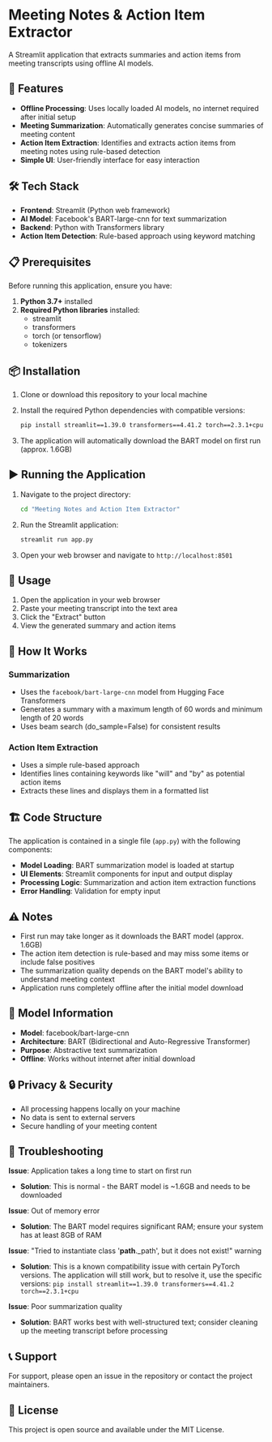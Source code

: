 # Meeting Notes & Action Item Extractor

A Streamlit application that extracts summaries and action items from meeting transcripts using offline AI models.

## 🚀 Features

- **Offline Processing**: Uses locally loaded AI models, no internet required after initial setup
- **Meeting Summarization**: Automatically generates concise summaries of meeting content
- **Action Item Extraction**: Identifies and extracts action items from meeting notes using rule-based detection
- **Simple UI**: User-friendly interface for easy interaction

## 🛠️ Tech Stack

- **Frontend**: Streamlit (Python web framework)
- **AI Model**: Facebook's BART-large-cnn for text summarization
- **Backend**: Python with Transformers library
- **Action Item Detection**: Rule-based approach using keyword matching

## 📋 Prerequisites

Before running this application, ensure you have:

1. **Python 3.7+** installed
2. **Required Python libraries** installed:
   - streamlit
   - transformers
   - torch (or tensorflow)
   - tokenizers

## 📦 Installation

1. Clone or download this repository to your local machine
2. Install the required Python dependencies with compatible versions:
   ```bash
   pip install streamlit==1.39.0 transformers==4.41.2 torch==2.3.1+cpu
   ```

3. The application will automatically download the BART model on first run (approx. 1.6GB)

## ▶️ Running the Application

1. Navigate to the project directory:
   ```bash
   cd "Meeting Notes and Action Item Extractor"
   ```

2. Run the Streamlit application:
   ```bash
   streamlit run app.py
   ```

3. Open your web browser and navigate to `http://localhost:8501`

## 📖 Usage

1. Open the application in your web browser
2. Paste your meeting transcript into the text area
3. Click the "Extract" button
4. View the generated summary and action items

## 🔧 How It Works

### Summarization
- Uses the `facebook/bart-large-cnn` model from Hugging Face Transformers
- Generates a summary with a maximum length of 60 words and minimum length of 20 words
- Uses beam search (do_sample=False) for consistent results

### Action Item Extraction
- Uses a simple rule-based approach
- Identifies lines containing keywords like "will" and "by" as potential action items
- Extracts these lines and displays them in a formatted list

## 🏗️ Code Structure

The application is contained in a single file (`app.py`) with the following components:

- **Model Loading**: BART summarization model is loaded at startup
- **UI Elements**: Streamlit components for input and output display
- **Processing Logic**: Summarization and action item extraction functions
- **Error Handling**: Validation for empty input

## ⚠️ Notes

- First run may take longer as it downloads the BART model (approx. 1.6GB)
- The action item detection is rule-based and may miss some items or include false positives
- The summarization quality depends on the BART model's ability to understand meeting context
- Application runs completely offline after the initial model download

## 🤖 Model Information

- **Model**: facebook/bart-large-cnn
- **Architecture**: BART (Bidirectional and Auto-Regressive Transformer)
- **Purpose**: Abstractive text summarization
- **Offline**: Works without internet after initial download

## 🔒 Privacy & Security

- All processing happens locally on your machine
- No data is sent to external servers
- Secure handling of your meeting content

## 🐛 Troubleshooting

**Issue**: Application takes a long time to start on first run
- **Solution**: This is normal - the BART model is ~1.6GB and needs to be downloaded

**Issue**: Out of memory error
- **Solution**: The BART model requires significant RAM; ensure your system has at least 8GB of RAM

**Issue**: "Tried to instantiate class '__path__._path', but it does not exist!" warning
- **Solution**: This is a known compatibility issue with certain PyTorch versions. The application will still work, but to resolve it, use the specific versions: `pip install streamlit==1.39.0 transformers==4.41.2 torch==2.3.1+cpu`

**Issue**: Poor summarization quality
- **Solution**: BART works best with well-structured text; consider cleaning up the meeting transcript before processing

## 📞 Support

For support, please open an issue in the repository or contact the project maintainers.

## 📄 License

This project is open source and available under the MIT License.